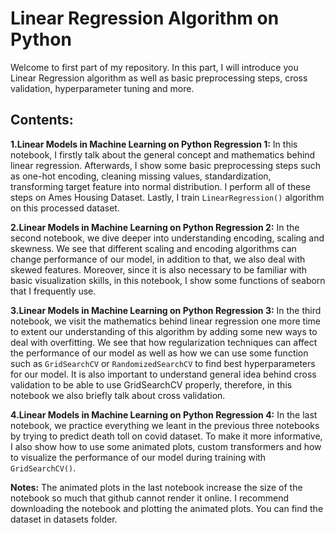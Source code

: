 # Linear Regression Algorithm on Python
Welcome to first part of my repository. In this part, I will introduce you Linear Regression algorithm as well as basic preprocessing steps, cross validation, hyperparameter tuning and more. 

## Contents:

**1.Linear Models in Machine Learning on Python Regression 1:** In this notebook, I firstly talk about the general concept and mathematics behind linear regression. Afterwards, I show some basic preprocessing steps such as one-hot encoding, cleaning missing values, standardization, transforming target feature into normal distribution. I perform all of these steps on Ames Housing Dataset. Lastly, I train `LinearRegression()` algorithm on this processed dataset.


**2.Linear Models in Machine Learning on Python Regression 2:** In the second notebook, we dive deeper into understanding encoding, scaling and skewness. We see that different scaling and encoding algorithms can change performance of our model, in addition to that, we also deal with skewed features. Moreover, since it is also necessary to be familiar with basic visualization skills, in this notebook, I show some functions of seaborn that I frequently use.

**3.Linear Models in Machine Learning on Python Regression 3:** In the third notebook, we visit the mathematics behind linear regression one more time to extent our understanding of this algorithm by adding some new ways to deal with overfitting. We see that how regularization techniques can affect the performance of our model as well as how we can use some function such as `GridSearchCV` or `RandomizedSearchCV` to find best hyperparameters for our model. It is also important to understand general idea behind cross validation to be able to use GridSearchCV properly, therefore, in this notebook we also briefly talk about cross validation.

**4.Linear Models in Machine Learning on Python Regression 4:** In the last notebook, we practice everything we leant in the previous three notebooks by trying to predict death toll on covid dataset. To make it more informative, I also show how to use some animated plots, custom transformers and how to visualize the performance of our model during training with `GridSearchCV()`.


**Notes:** The animated plots in the last notebook increase the size of the notebook so much that github cannot render it online. I recommend downloading the notebook and plotting the animated plots. You can find the dataset in datasets folder.
